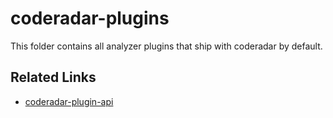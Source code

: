 # coderadar-plugins
This folder contains all analyzer plugins that ship with coderadar
by default.

## Related Links
* [coderadar-plugin-api](https://github.com/reflectoring/coderadar/tree/master/coderadar-plugin-api)
